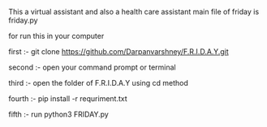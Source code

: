 This a virtual assistant and also a health care assistant
main file of friday is friday.py 



for run this in your computer

first :- git clone https://github.com/Darpanvarshney/F.R.I.D.A.Y.git

second :- open your command prompt or terminal 

third :- open the folder of F.R.I.D.A.Y using cd method

fourth :- pip install -r requriment.txt

fifth :- run python3 FRIDAY.py
